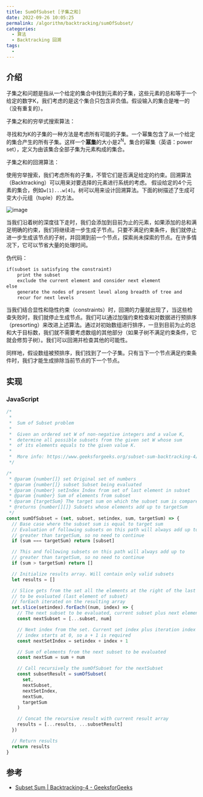 ```yaml
---
title: SumOfSubset [子集之和]
date: 2022-09-26 10:05:25
permalink: /algorithm/backtracking/sumOfSubset/
categories:
  - 算法
  - Backtracking 回溯
tags:
  - 
---
```


## 介绍

子集之和问题是指从一个给定的集合中找到元素的子集，这些元素的总和等于一个给定的数字K，我们考虑的是这个集合只包含非负值。假设输入的集合是唯一的（没有重复的）。

子集之和的穷举式搜索算法：

寻找和为K的子集的一种方法是考虑所有可能的子集。一个幂集包含了从一个给定的集合产生的所有子集。这样一个[**幂集**](https://www.wikiwand.com/zh-hans/%E5%86%AA%E9%9B%86)的大小是2<sup>N</sup>。集合的幂集（英语：power set），定义为由该集合全部子集为元素构成的集合。

子集之和的回溯算法：

使用穷举搜索，我们考虑所有的子集，不管它们是否满足给定的约束。回溯算法（Backtracking）可以用来对要选择的元素进行系统的考虑。
假设给定的4个元素的集合，例如`w[1]...w[4]`。树可以用来设计回溯算法。下面的树描述了生成可变大小元组（tuple）的方法。

![image](https://cdn.staticaly.com/gh/jonsam-ng/image-hosting@master/2022/image.2t6ox5bbss80.webp)

当我们沿着树的深度往下走时，我们会添加到目前为止的元素，如果添加的总和满足明确的约束，我们将继续进一步生成子节点。只要不满足约束条件，我们就停止进一步生成该节点的子树，并回溯到前一个节点，探索尚未探索的节点。在许多情况下，它可以节省大量的处理时间。

伪代码：

```txt
if(subset is satisfying the constraint)
    print the subset
    exclude the current element and consider next element
else
    generate the nodes of present level along breadth of tree and
    recur for next levels
```

当我们结合显性和隐性约束（constraints）时，回溯的力量就出现了，当这些检查失败时，我们就停止生成节点。我们可以通过加强约束检查和对数据进行预排序（presorting）来改进上述算法。通过对初始数组进行排序，一旦到目前为止的总和大于目标数，我们就不需要考虑数组的其他部分（如果子树不满足约束条件，它就会修剪子树）。我们可以回溯并检查其他的可能性。

同样地，假设数组被预排序，我们找到了一个子集。只有当下一个节点满足约束条件时，我们才能生成排除当前节点的下一个节点。

## 实现

### JavaScript

```js
/*
 *
 *  Sum of Subset problem
 *
 *  Given an ordered set W of non-negative integers and a value K,
 *  determine all possible subsets from the given set W whose sum
 *  of its elements equals to the given value K.
 *
 *  More info: https://www.geeksforgeeks.org/subset-sum-backtracking-4/
 */

/*
 * @param {number[]} set Original set of numbers
 * @param {number[]} subset Subset being evaluated
 * @param {number} setIndex Index from set of last element in subset
 * @param {number} Sum of elements from subset
 * @param {targetSum} The target sum on which the subset sum is compared to
 * @returns {number[][]} Subsets whose elements add up to targetSum
 */
const sumOfSubset = (set, subset, setindex, sum, targetSum) => {
  // Base case where the subset sum is equal to target sum
  // Evaluation of following subsets on this path will always add up to
  // greater than targetSum, so no need to continue
  if (sum === targetSum) return [subset]

  // This and following subsets on this path will always add up to
  // greater than targetSum, so no need to continue
  if (sum > targetSum) return []

  // Initialize results array. Will contain only valid subsets
  let results = []

  // Slice gets from the set all the elements at the right of the last element
  // to be evaluated (last element of subset)
  // forEach iterated on the resulting array
  set.slice(setindex).forEach((num, index) => {
    // The next subset to be evaluated, current subset plus next element
    const nextSubset = [...subset, num]

    // Next index from the set. Current set index plus iteration index
    // index starts at 0, so a + 1 is required
    const nextSetIndex = setindex + index + 1

    // Sum of elements from the next subset to be evaluated
    const nextSum = sum + num

    // Call recursively the sumOfSubset for the nextSubset
    const subsetResult = sumOfSubset(
      set,
      nextSubset,
      nextSetIndex,
      nextSum,
      targetSum
    )

    // Concat the recursive result with current result array
    results = [...results, ...subsetResult]
  })

  // Return results
  return results
}
```

## 参考

- [Subset Sum | Backtracking-4 - GeeksforGeeks](https://www.geeksforgeeks.org/subset-sum-backtracking-4/)
